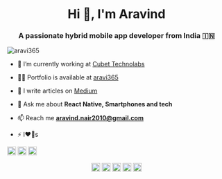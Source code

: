 
 


<h1 align="center">Hi 👋, I'm Aravind</h1>
<h3 align="center">A passionate hybrid mobile app developer from India 🇮🇳</h3>
<p align="left"> <img src="https://komarev.com/ghpvc/?username=aravi365" alt="aravi365" /> </p>

- 🔭 I’m currently working at  [Cubet Technolabs](https://cubettech.com/)

- 👨‍💻 Portfolio is available at [aravi365](https://aravi365.github.io)

- 📝 I write articles on [Medium](https://medium.com/@aravindmnair)

- 💬 Ask me about **React Native, Smartphones and tech**

- 📫 Reach me **aravind.nair2010@gmail.com**

- ⚡ I❤️📱s
 
<p align="left"><img src="https://konpa.github.io/devicon/devicon.git/icons/react/react-original-wordmark.svg" alt="react" width="20" height="20"/> <img src="https://konpa.github.io/devicon/devicon.git/icons/android/android-original-wordmark.svg" alt="android" width="20" height="20"/> <img src="https://konpa.github.io/devicon/devicon.git/icons/javascript/javascript-original.svg" alt="javascript" width="20" heiglht="20"/></p><p align="center">

<p align="center">
<a href="https://twitter.com/aravindnair" target="blank"><img align="center" src="https://cdn.jsdelivr.net/npm/simple-icons@3.0.1/icons/twitter.svg" alt="aravindnair" height="20" width="20" /></a>
<a href="https://linkedin.com/in/aravindmnair" target="blank"><img align="center" src="https://cdn.jsdelivr.net/npm/simple-icons@3.0.1/icons/linkedin.svg" alt="aravindmnair" height="20" width="20" /></a>
<a href="https://fb.com/aravindmnair" target="blank"><img align="center" src="https://cdn.jsdelivr.net/npm/simple-icons@3.0.1/icons/facebook.svg" alt="aravindmnair" height="20" width="20" /></a>
<a href="https://instagram.com/aravi.nair" target="blank"><img align="center" src="https://cdn.jsdelivr.net/npm/simple-icons@3.0.1/icons/instagram.svg" alt="aravi.nair" height="20" width="20" /></a>
<a href="https://medium.com/@aravindmnair" target="blank"><img align="center" src="https://cdn.jsdelivr.net/npm/simple-icons@3.0.1/icons/medium.svg" alt="aravindmnair" height="20" width="20" /></a>
</p>
